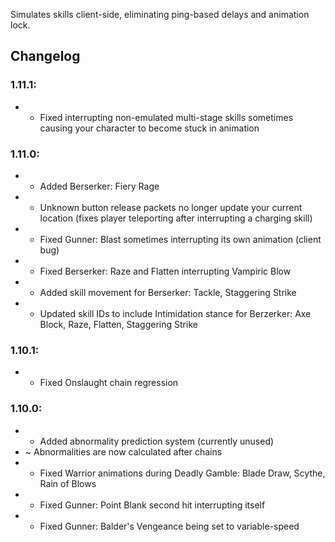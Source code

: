 Simulates skills client-side, eliminating ping-based delays and animation lock.

## Changelog
### 1.11.1:
 * * Fixed interrupting non-emulated multi-stage skills sometimes causing your character to become stuck in animation
### 1.11.0:
 * + Added Berserker: Fiery Rage
 * * Unknown button release packets no longer update your current location (fixes player teleporting after interrupting a charging skill)
 * * Fixed Gunner: Blast sometimes interrupting its own animation (client bug)
 * * Fixed Berserker: Raze and Flatten interrupting Vampiric Blow
 * * Added skill movement for Berserker: Tackle, Staggering Strike
 * * Updated skill IDs to include Intimidation stance for Berzerker: Axe Block, Raze, Flatten, Staggering Strike

### 1.10.1:
 * * Fixed Onslaught chain regression

### 1.10.0:
 * + Added abnormality prediction system (currently unused)
 * ~ Abnormalities are now calculated after chains
 * * Fixed Warrior animations during Deadly Gamble: Blade Draw, Scythe, Rain of Blows
 * * Fixed Gunner: Point Blank second hit interrupting itself
 * * Fixed Gunner: Balder's Vengeance being set to variable-speed